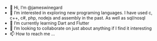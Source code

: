 - 👋 Hi, I’m @jameswinegard
- 👀 I’m interested in exploring new programing languages. I have used c, c++, c#, php, nodejs and assembly in the past. As well as sql/nosql 
- 🌱 I’m currently learning Dart and Flutter
- 💞️ I’m looking to collaborate on just about anything if I find it interesting
- 📫 How to reach me ...

<!---
jameswinegard/jameswinegard is a ✨ special ✨ repository because its `README.md` (this file) appears on your GitHub profile.
You can click the Preview link to take a look at your changes.
--->
